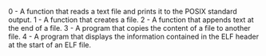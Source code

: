 0 - A function that reads a text file and prints it to the POSIX standard output.
1 - A function that creates a file.
2 - A function that appends text at the end of a file.
3 - A program that copies the content of a file to another file.
4 - A program that displays the information contained in the ELF header at the start of an ELF file.

